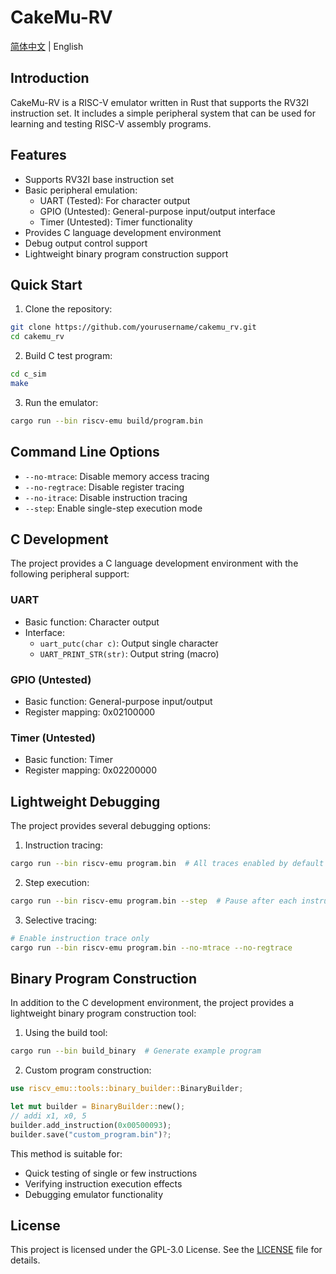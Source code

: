 # CakeMu-RV

[简体中文](README.md) | English

## Introduction

CakeMu-RV is a RISC-V emulator written in Rust that supports the RV32I instruction set. It includes a simple peripheral system that can be used for learning and testing RISC-V assembly programs.

## Features

- Supports RV32I base instruction set
- Basic peripheral emulation:
  - UART (Tested): For character output
  - GPIO (Untested): General-purpose input/output interface
  - Timer (Untested): Timer functionality
- Provides C language development environment
- Debug output control support
- Lightweight binary program construction support

## Quick Start

1. Clone the repository:
```bash
git clone https://github.com/yourusername/cakemu_rv.git
cd cakemu_rv
```

2. Build C test program:
```bash
cd c_sim
make
```

3. Run the emulator:
```bash
cargo run --bin riscv-emu build/program.bin
```

## Command Line Options

- `--no-mtrace`: Disable memory access tracing
- `--no-regtrace`: Disable register tracing
- `--no-itrace`: Disable instruction tracing
- `--step`: Enable single-step execution mode

## C Development

The project provides a C language development environment with the following peripheral support:

### UART
- Basic function: Character output
- Interface:
  - `uart_putc(char c)`: Output single character
  - `UART_PRINT_STR(str)`: Output string (macro)

### GPIO (Untested)
- Basic function: General-purpose input/output
- Register mapping: 0x02100000

### Timer (Untested)
- Basic function: Timer
- Register mapping: 0x02200000

## Lightweight Debugging

The project provides several debugging options:

1. Instruction tracing:
```bash
cargo run --bin riscv-emu program.bin  # All traces enabled by default
```

2. Step execution:
```bash
cargo run --bin riscv-emu program.bin --step  # Pause after each instruction
```

3. Selective tracing:
```bash
# Enable instruction trace only
cargo run --bin riscv-emu program.bin --no-mtrace --no-regtrace
```

## Binary Program Construction

In addition to the C development environment, the project provides a lightweight binary program construction tool:

1. Using the build tool:
```bash
cargo run --bin build_binary  # Generate example program
```

2. Custom program construction:
```rust
use riscv_emu::tools::binary_builder::BinaryBuilder;

let mut builder = BinaryBuilder::new();
// addi x1, x0, 5
builder.add_instruction(0x00500093);
builder.save("custom_program.bin")?;
```

This method is suitable for:
- Quick testing of single or few instructions
- Verifying instruction execution effects
- Debugging emulator functionality

## License

This project is licensed under the GPL-3.0 License. See the [LICENSE](LICENSE) file for details. 